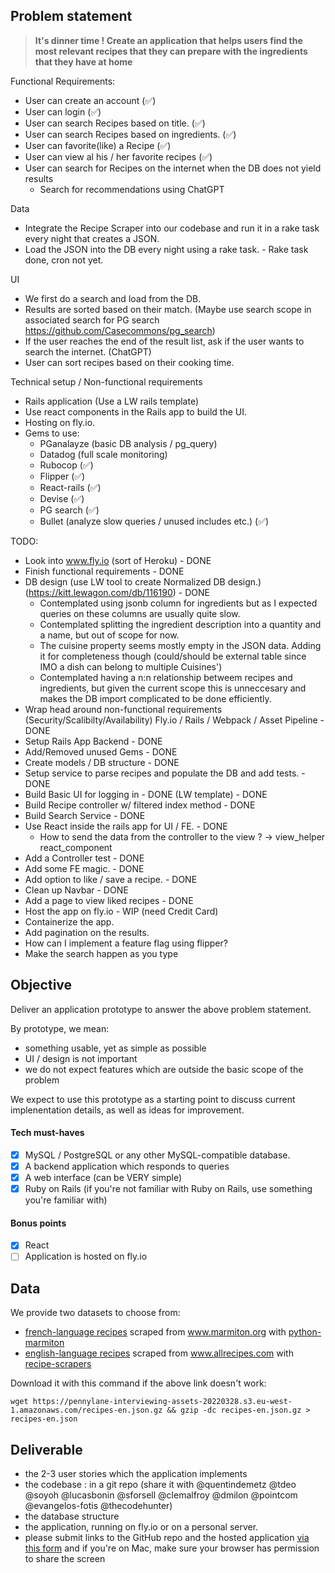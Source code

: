 ## Problem statement

> **It's dinner time ! Create an application that helps users find the most relevant recipes that they can prepare with the ingredients that they have at home**

Functional Requirements:
- User can create an account (✅)
- User can login (✅)
- User can search Recipes based on title. (✅)
- User can search Recipes based on ingredients. (✅)
- User can favorite(like) a Recipe (✅)
- User can view al his / her favorite recipes (✅)
- User can search for Recipes on the internet when the DB does not yield results
    - Search for recommendations using ChatGPT

Data 
- Integrate the Recipe Scraper into our codebase and run it in a rake task every night that creates a JSON.
- Load the JSON into the DB every night using a rake task. - Rake task done, cron not yet.

UI
- We first do a search and load from the DB.
- Results are sorted based on their match. (Maybe use search scope in associated search for PG search https://github.com/Casecommons/pg_search)
- If the user reaches the end of the result list, ask if the user wants to search the internet. (ChatGPT)
- User can sort recipes based on their cooking time.

Technical setup / Non-functional requirements
- Rails application (Use a LW rails template)
- Use react components in the Rails app to build the UI.
- Hosting on fly.io.
- Gems to use:
    - PGanalayze (basic DB analysis / pg_query)
    - Datadog (full scale monitoring)
    - Rubocop (✅)
    - Flipper (✅)
    - React-rails (✅)
    - Devise (✅)
    - PG search (✅)
    - Bullet (analyze slow queries / unused includes etc.) (✅)


TODO:
- Look into www.fly.io (sort of Heroku) - DONE
- Finish functional requirements - DONE
- DB design (use LW tool to create Normalized DB design.)(https://kitt.lewagon.com/db/116190) - DONE
    - Contemplated using jsonb column for ingredients but as I expected queries on these columns are usually quite slow.
    - Contemplated splitting the ingredient description into a quantity and a name, but out of scope for now.
    - The cuisine property seems mostly empty in the JSON data. Adding it for completeness though (could/should be external table since IMO a dish can belong to multiple Cuisines')
    - Contemplated having a n:n relationship betweem recipes and ingredients, but given the current scope this is unneccesary and makes the DB import complicated to be done efficiently.
- Wrap head around non-functional requirements (Security/Scalibilty/Availability) Fly.io / Rails / Webpack / Asset Pipeline - DONE
- Setup Rails App Backend - DONE
- Add/Removed unused Gems - DONE
- Create models / DB structure - DONE
- Setup service to parse recipes and populate the DB and add tests. - DONE
- Build Basic UI for logging in - DONE (LW template) - DONE
- Build Recipe controller w/ filtered index method - DONE
- Build Search Service - DONE
- Use React inside the rails app for UI / FE. - DONE
    - How to send the data from the controller to the view ? -> view_helper react_component
- Add a Controller test - DONE
- Add some FE magic. - DONE
- Add option to like / save a recipe. - DONE
- Clean up Navbar - DONE
- Add a page to view liked recipes - DONE
- Host the app on fly.io - WIP (need Credit Card)
- Containerize the app.
- Add pagination on the results.
- How can I implement a feature flag using flipper? 
- Make the search happen as you type

## Objective

Deliver an application prototype to answer the above problem statement.

By prototype, we mean:
- something usable, yet as simple as possible
- UI / design is not important
- we do not expect features which are outside the basic scope of the problem

We expect to use this prototype as a starting point to discuss current implenentation details, as well as ideas for improvement.

#### Tech must-haves
- [X] MySQL / PostgreSQL or any other MySQL-compatible database.
- [X] A backend application which responds to queries
- [X] A web interface (can be VERY simple)
- [X] Ruby on Rails (if you're not familiar with Ruby on Rails, use something you're familiar with)

#### Bonus points
- [X] React
- [ ] Application is hosted on fly.io

## Data
We provide two datasets to choose from:
- [french-language recipes](https://pennylane-interviewing-assets-20220328.s3.eu-west-1.amazonaws.com/recipes-fr.json.gz) scraped from www.marmiton.org with [python-marmiton](https://github.com/remaudcorentin-dev/python-marmiton)
- [english-language recipes](https://pennylane-interviewing-assets-20220328.s3.eu-west-1.amazonaws.com/recipes-en.json.gz) scraped from www.allrecipes.com with [recipe-scrapers](https://githubingredients.com/hhursev/recipe-scrapers)

Download it with this command if the above link doesn't work:
```shell
wget https://pennylane-interviewing-assets-20220328.s3.eu-west-1.amazonaws.com/recipes-en.json.gz && gzip -dc recipes-en.json.gz > recipes-en.json
```

## Deliverable
- the 2-3 user stories which the application implements
- the codebase : in a git repo (share it with @quentindemetz @tdeo @soyoh @lucasbonin @sforsell @clemalfroy @dmilon @pointcom @evangelos-fotis @thecodehunter)
- the database structure
- the application, running on fly.io or on a personal server.
- please submit links to the GitHub repo and the hosted application [via this form](https://forms.gle/siH7Rezuq2V1mUJGA) and if you're on Mac, make sure your browser has permission to share the screen
